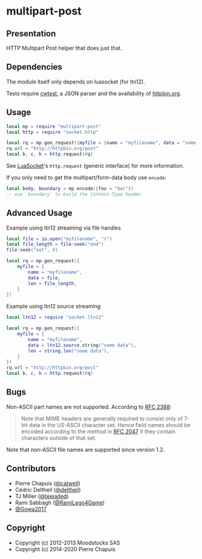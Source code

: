 # multipart-post

## Presentation

HTTP Multipart Post helper that does just that.

## Dependencies

The module itself only depends on luasocket (for ltn12).

Tests require [cwtest](https://github.com/catwell/cwtest), a JSON parser
and the availability of [httpbin.org](http://httpbin.org).

## Usage

```lua
local mp = require "multipart-post"
local http = require "socket.http"

local rq = mp.gen_request({myfile = {name = "myfilename", data = "some data"}})
rq.url = "http://httpbin.org/post"
local b, c, h = http.request(rq)
```

See [LuaSocket](http://w3.impa.br/~diego/software/luasocket/http.html)'s
`http.request` (generic interface) for more information.

If you only need to get the multipart/form-data body use `encode`:

```lua
local body, boundary = mp.encode({foo = "bar"})
-- use `boundary` to build the Content-Type header
```

## Advanced Usage

Example using ltn12 streaming via file handles

```lua
local file = io.open("myfilename", "r")
local file_length = file:seek("end")
file:seek("set", 0)

local rq = mp.gen_request({
	myfile = {
        name = "myfilename",
        data = file,
        len = file_length,
    }
})
```

Example using ltn12 source streaming

```lua
local ltn12 = require "socket.ltn12"

local rq = mp.gen_request({
	myfile = {
        name = "myfilename",
        data = ltn12.source.string("some data"),
        len = string.len("some data"),
    }
})
rq.url = "http://httpbin.org/post"
local b, c, h = http.request(rq)
```

## Bugs

Non-ASCII part names are not supported.
According to [RFC 2388](http://tools.ietf.org/html/rfc2388):

> Note that MIME headers are generally required to consist only of 7-
> bit data in the US-ASCII character set. Hence field names should be
> encoded according to the method in
> [RFC 2047](http://tools.ietf.org/html/rfc2047) if they contain
> characters outside of that set.

Note that non-ASCII file names are supported since version 1.2.

## Contributors

- Pierre Chapuis ([@catwell](https://github.com/catwell))
- Cédric Deltheil ([@deltheil](https://github.com/deltheil))
- TJ Miller ([@teejaded](https://github.com/teejaded))
- Rami Sabbagh ([@RamiLego4Game](https://github.com/RamiLego4Game))
- [@Gowa2017](https://github.com/Gowa2017)

## Copyright

- Copyright (c) 2012-2013 Moodstocks SAS
- Copyright (c) 2014-2020 Pierre Chapuis

